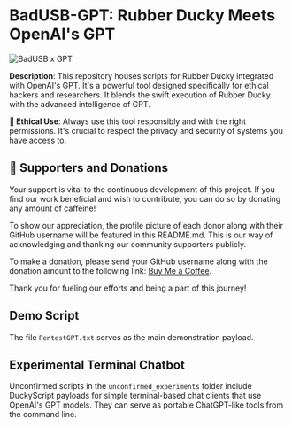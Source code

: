 # BadUSB-GPT: Rubber Ducky Meets OpenAI's GPT

![BadUSB x GPT](https://github.com/ooovenenoso/BadUSB-GPT/blob/main/banner.png)

**Description**: This repository houses scripts for Rubber Ducky integrated with OpenAI's GPT. It's a powerful tool designed specifically for ethical hackers and researchers. It blends the swift execution of Rubber Ducky with the advanced intelligence of GPT.

**🔐 Ethical Use**: Always use this tool responsibly and with the right permissions. It's crucial to respect the privacy and security of systems you have access to.

## 🌟 Supporters and Donations
Your support is vital to the continuous development of this project. If you find our work beneficial and wish to contribute, you can do so by donating any amount of caffeine!

To show our appreciation, the profile picture of each donor along with their GitHub username will be featured in this README.md. This is our way of acknowledging and thanking our community supporters publicly.

To make a donation, please send your GitHub username along with the donation amount to the following link: [Buy Me a Coffee](https://www.buymeacoffee.com/ooovenenoso).

Thank you for fueling our efforts and being a part of this journey!

## Demo Script
The file `PentestGPT.txt` serves as the main demonstration payload.

## Experimental Terminal Chatbot
Unconfirmed scripts in the `unconfirmed_experiments` folder include DuckyScript payloads for simple terminal-based chat clients that use OpenAI's GPT models. They can serve as portable ChatGPT-like tools from the command line.
